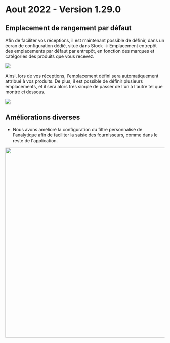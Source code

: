# Aout 2022 - Version 1.29.0

## Emplacement de rangement par défaut

Afin de faciliter vos réceptions, il est maintenant possible de définir, dans un écran de configuration dédié, situé dans Stock -> Emplacement entrepôt
des emplacements par défaut par entrepôt, en fonction des marques et catégories des produits que vous recevez.

<img src="https://raw.githubusercontent.com/gear-group/release-notes/master/release-notes/1.29.0/default-dispatching-conf.png" />

Ainsi, lors de vos réceptions, l'emplacement défini sera automatiquement attribué à vos produits.
De plus, il est possible de définir plusieurs emplacements, et il sera alors très simple de passer de l'un à l'autre tel que montré ci dessous.

<img src="https://raw.githubusercontent.com/gear-group/release-notes/master/release-notes/1.29.0/default-dispatching-reception.png" />

## Améliorations diverses

- Nous avons amélioré la configuration du filtre personnalisé de l'analytique afin de faciliter la saisie des fournisseurs, comme dans le reste de l'application.

<img src="https://raw.githubusercontent.com/gear-group/release-notes/master/release-notes/1.29.0/analytics-supplier-filter.png" width="600px"/>
